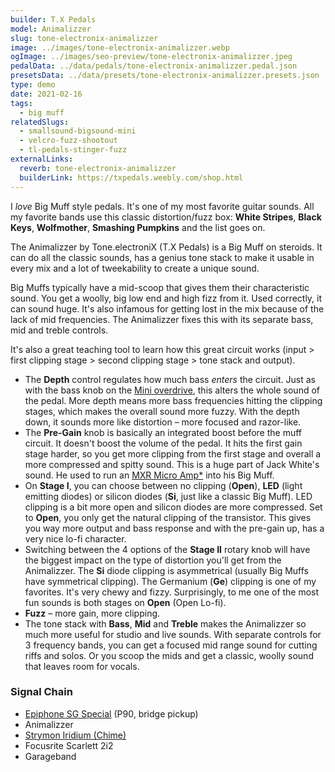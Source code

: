 ```yaml
---
builder: T.X Pedals
model: Animalizzer
slug: tone-electronix-animalizzer
image: ../images/tone-electronix-animalizzer.webp
ogImage: ../images/seo-preview/tone-electronix-animalizzer.jpeg
pedalData: ../data/pedals/tone-electronix-animalizzer.pedal.json
presetsData: ../data/presets/tone-electronix-animalizzer.presets.json
type: demo
date: 2021-02-16
tags:
  - big muff
relatedSlugs:
  - smallsound-bigsound-mini
  - velcro-fuzz-shootout
  - tl-pedals-stinger-fuzz
externalLinks:
  reverb: tone-electronix-animalizzer
  builderLink: https://txpedals.weebly.com/shop.html
---
```


I _love_ Big Muff style pedals. It's one of my most favorite guitar sounds. All my favorite bands use this classic distortion/fuzz box: **White Stripes**, **Black Keys**, **Wolfmother**, **Smashing Pumpkins** and the list goes on.

The Animalizzer by Tone.electroniX (T.X Pedals) is a Big Muff on steroids. It can do all the classic sounds, has a genius tone stack to make it usable in every mix and a lot of tweekability to create a unique sound.

Big Muffs typically have a mid-scoop that gives them their characteristic sound. You get a woolly, big low end and high fizz from it. Used correctly, it can sound huge. It's also infamous for getting lost in the mix because of the lack of mid frequencies. The Animalizzer fixes this with its separate bass, mid and treble controls.

It's also a great teaching tool to learn how this great circuit works (input > first clipping stage > second clipping stage > tone stack and output).

- The **Depth** control regulates how much bass _enters_ the circuit. Just as with the bass knob on the [Mini overdrive](/demos/smallsound-bigsound-mini), this alters the whole sound of the pedal. More depth means more bass frequencies hitting the clipping stages, which makes the overall sound more fuzzy. With the depth down, it sounds more like distortion – more focused and razor-like.
- The **Pre-Gain** knob is basically an integrated boost before the muff circuit. It doesn't boost the volume of the pedal. It hits the first gain stage harder, so you get more clipping from the first stage and overall a more compressed and spitty sound. This is a huge part of Jack White's sound. He used to run an [MXR Micro Amp\*](https://link.perfectcircuit.com/t/v1/8-12626-329078-9759?url=https%3A%2F%2Fwww.perfectcircuit.com%2Fmxr-m133-micro-amp.html) into his Big Muff.
- On **Stage I**, you can choose between no clipping (**Open**), **LED** (light emitting diodes) or silicon diodes (**Si**, just like a classic Big Muff). LED clipping is a bit more open and silicon diodes are more compressed. Set to **Open**, you only get the natural clipping of the transistor. This gives you way more output and bass response and with the pre-gain up, has a very nice lo-fi character.
- Switching between the 4 options of the **Stage II** rotary knob will have the biggest impact on the type of distortion you'll get from the Animalizzer. The **Si** diode clipping is asymmetrical (usually Big Muffs have symmetrical clipping). The Germanium (**Ge**) clipping is one of my favorites. It's very chewy and fizzy. Surprisingly, to me one of the most fun sounds is both stages on **Open** (Open Lo-fi).
- **Fuzz** – more gain, more clipping.
- The tone stack with **Bass**, **Mid** and **Treble** makes the Animalizzer so much more useful for studio and live sounds. With separate controls for 3 frequency bands, you can get a focused mid range sound for cutting riffs and solos. Or you scoop the mids and get a classic, woolly sound that leaves room for vocals.

### Signal Chain

- [Epiphone SG Special](https://www.thomann.de/intl/epiphone_sg_special_p_90_faded_pelham.htm?partner_id=15606) (P90, bridge pickup)
- Animalizzer
- [Strymon Iridium (Chime)](/demos/strymon-iridium)
- Focusrite Scarlett 2i2
- Garageband
